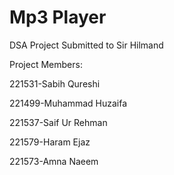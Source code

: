 # Mp3 Player
DSA Project Submitted to Sir Hilmand

Project Members:

221531-Sabih Qureshi

221499-Muhammad Huzaifa

221537-Saif Ur Rehman

221579-Haram Ejaz

221573-Amna Naeem
